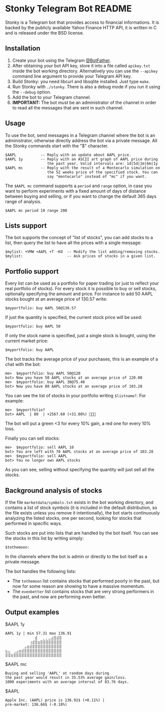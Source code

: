 # Stonky Telegram Bot README

Stonky is a Telegram bot that provides access to financial informations.
It is backed by the publicly available Yahoo Finance HTTP API, it is written
in C and is released under the BSD license.

## Installation

1. Create your bot using the Telegram [@BotFather](https://t.me/botfather).
2. After obtaining your bot API key, store it into a file called `apikey.txt` inside the bot working directory. Alternatively you can use the `--apikey` command line argument to provide your Telegram API key.
3. Build Stonky: you need libcurl and libsqlite installed. Just type `make`.
4. Run Stonky with `./stonky`. There is also a debug mode if you run it using the `--debug` option.
5. Add the bot to your Telegram channel.
6. **IMPORTANT:** The bot *must* be an administrator of the channel in order to read all the messages that are sent in such channel.

## Usage

To use the bot, send messages in a Telegram channel where the bot is an
administrator, otherwise directly address the bot via a private message.
All the Stonky commands start with the "$" character.

    $AAPL           -- Reply with an update about AAPL price.
    $AAPL 1y        -- Reply with an ASCII art graph of AAPL price during
                       the past year. Valid intervals are: 1d|5d|1m|6m|1y
    $AAPL mc        -- Reply with the result of a Montecarlo simulation on
                       the 52 weeks price of the specified stock. You can
                       say "montecarlo" instead of "mc" if you want.

The `$AAPL mc` command supports a `period` and `range` option, in case you
want to perform experiments with a fixed amount of days of distance between
buying and selling, or if you want to change the default 365 days range of
analysis.

    $AAPL mc period 10 range 200

## Lists support

The bot supports the concept of "list of stocks", you can add stocks to
a list, then query the list to have all the prices with a single message:

    $mylist: +VMW +AAPL +T -KO  -- Modify the list adding/removing stocks.
    $mylist:                    -- Ask prices of stocks in a given list.

## Portfolio support

Every list can be used as a portfolio for paper trading (or just to reflect
your real portfolio of stocks). For every stock it is possible to buy or
sell stocks, optionally specifying the amount and price. For instance to
add 50 AAPL stocks bought at an average price of 130.57 write:

    $myportfolio: buy AAPL 50@130.57

If just the quantity is specified, the current stock price will be used:

    $myportfolio: buy AAPL 50

If only the stock name is specified, just a single stock is bought, using
the current market price:

    $myportfolio: buy AAPL

The bot tracks the average price of your purchases, this is an example
of a chat with the bot:

    me>  $myportfolio: buy AAPL 50@120
    bot> Now you have 50 AAPL stocks at an average price of 120.00
    me>  $myportfolio: buy AAPL 30@75.40
    bot> Now you have 80 AAPL stocks at an average price of 103.28

You can see the list of stocks in your portfolio writing `$listname?`.
For example:

    me>  $myportfolio?
    bot> AAPL  | 80  | +2567.60 (+31.08%) 💚💚💚

The bot will put a green <3 for every 10% gain, a red one for every 10% loss.

Finally you can sell stocks:

    me>  $myportfolio: sell AAPL 10
    bot> You are left with 70 AAPL stocks at an average price of 103.28
    me>  $myportfolio: sell AAPL
    bot> You no longer own AAPL stocks

As you can see, selling without specifying the quantity will just sell
all the stocks.

## Background analysis of stocks

If the file `marketdata/symbols.txt` exists in the bot working directory,
and contains a list of stock symbols (it is included in the default
distribution, so the file exists unless you remove it intentionally), the
bot starts continuously analyzing the listed stocks, one per second, looking
for stocks that performed in specific ways.

Such stocks are put into lists that are handled by the bot itself. You
can see the stocks in this list by writing simply:

    $tothemoon:

In the channels where the bot is admin or directly to the bot itself as a
private message.

The bot handles the following lists:

* The `tothemoon` list contains stocks that performed poorly in the past, but now for some reason are showing to have a massive momentum.
* The `evenbetter` list contains stocks that are very strong performers in the past, and now are performing even better.

## Output examples

$AAPL 1y

```
AAPL 1y | min 57.31 max 136.91
⠀⠀⠀⠀⠀⠀⠀⠀⠀⠀⠀⣾⠀⠀⡀⡀⣀⣴⣿⣾⣿
⠀⠀⠀⠀⠀⠀⠀⠀⠀⢰⣾⣿⣶⣿⣿⣿⣿⣿⣿⣿⣿
⠀⠀⠀⠀⠀⠀⠀⣠⣶⣾⣿⣿⣿⣿⣿⣿⣿⣿⣿⣿⣿
⣦⣄⠀⢀⣠⣶⣾⣿⣿⣿⣿⣿⣿⣿⣿⣿⣿⣿⣿⣿⣿
⣿⣿⣶⣿⣿⣿⣿⣿⣿⣿⣿⣿⣿⣿⣿⣿⣿⣿⣿⣿⣿
```

$AAPL mc

```
Buying and selling 'AAPL' at random days during 
the past year would result in 35.53% average gain/loss. 
1000 experiments with an average interval of 83.76 days.
```

$AAPL

```
Apple Inc. (AAPL) price is 136.91$ (+0.11%) |
pre-market: 136.66$ (-0.18%)
```
